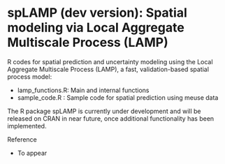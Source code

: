 # spLAMP (dev version): Spatial modeling via Local Aggregate Multiscale Process (LAMP)
R codes for spatial prediction and uncertainty modeling using the Local Aggregate Multiscale Process (LAMP), a fast, validation-based spatial process model:
- lamp_functions.R: Main and internal functions
- sample_code.R   : Sample code for spatial prediction using meuse data

The R package spLAMP is currently under development and will be released on CRAN in near future, once additional functionality has been implemented.


Reference 
- To appear
